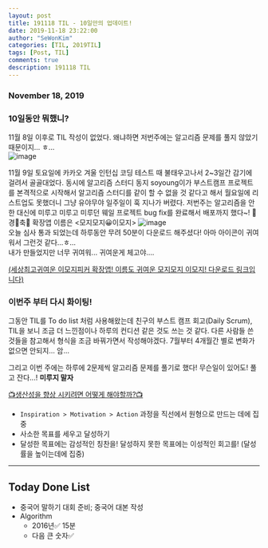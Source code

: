 ```yaml
---
layout: post
title: 191118 TIL - 10일만의 업데이트!
date: 2019-11-18 23:22:00
author: "SeWonKim"
categories: [TIL, 2019TIL]
tags: [Post, TIL]
comments: true
description: 191118 TIL
---
```


### November 18, 2019




### 10일동안 뭐했니? 

11월 8일 이후로 TIL 작성이 없었다. 왜냐하면 저번주에는 알고리즘 문제를 풀지 않았기 때문이지... ㅎ...    
![image](https://user-images.githubusercontent.com/30452963/69060491-c82dca80-0a5a-11ea-837f-fbe698279d3a.png)




11월 9일 토요일에 카카오 겨울 인턴십 코딩 테스트 때 불태우고나서 2~3일간 감기에 걸려서 골골대었다. 동시에 알고리즘 스터디 동지 soyoung이가 부스트캠프 프로젝트를 본격적으로 시작해서 알고리즘 스터디를 같이 할 수 없을 것 같다고 해서 월요일에 리스트업도 못했더니 그냥 유야무야 일주일이 훅 지나가 버렸다. 저번주는 알고리즘을 안 한 대신에 미루고 미루고 미루던 웨일 프로젝트 bug fix를 완료해서 배포까지 했다~! 🎊경🎊축🎊 확장앱 이름은 <모지모지😀이모지>
![image](https://user-images.githubusercontent.com/30452963/69059979-e8a95500-0a59-11ea-9246-0bac0c30bfcb.png)       
오늘 심사 통과 되었는데 하루동안 무려 50분이 다운로드 해주셨다! 아마 아이콘이 귀여워서 그런것 같다...ㅎ...       
내가 만들었지만 너무 귀여워... 귀여운게 체고야....


[(세상최고귀여운 이모지피커 확장앱! 이름도 귀여운 모지모지 이모지! 다운로드 링크입니다)](https://store.whale.naver.com/detail/ilglkcbgchmaadclmokfkcdmnanniakn)





### 이번주 부터 다시 화이팅!

그동안 TIL를 To do list 처럼 사용해왔는데 친구의 부스트 캠프 회고(Daily Scrum), TIL을 보니 조금 더 느낀점이나 하루의 컨디션 같은 것도 쓰는 것 같다. 다른 사람들 쓴 것들을 참고해서 형식을 조금 바꿔가면서 작성해야겠다. 7월부터 4개월간 별로 변화가 없으면 안되지... 암...

그리고 이번 주에는 하루에 2문제씩 알고리즘 문제를 풀기로 했다! 무슨일이 있어도! 풀고 잔다...! **미루지 말자**


[📺생산성을 향상 시키려면 어떻게 해야할까?📺](https://youtu.be/j-SkwQRygkQ)

- `Inspiration > Motivation > Action` 과정을 직선에서 원형으로 만드는 데에 집중
- 사소한 목표를 세우고 달성하기
- 달성한 목표에는 감성적인 칭찬을! 달성하지 못한 목표에는 이성적인 회고를! (달성률을 높이는데에 집중)




-------




## Today Done List

- 중국어 말하기 대회 준비; 중국어 대본 작성
- Algorithm
    - 2016년✅ 15분
    - 다음 큰 숫자✅


